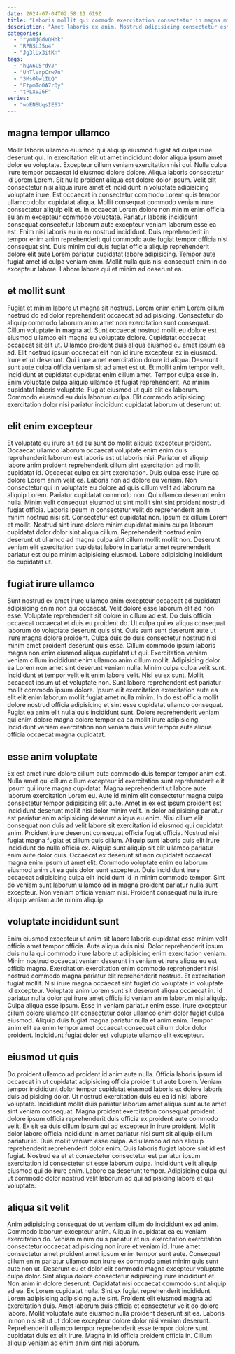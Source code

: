 ```yaml
---
date: 2024-07-04T02:58:11.619Z
title: "Laboris mollit qui commodo exercitation consectetur in magna minim ipsum."
description: "Amet laboris ex anim. Nostrud adipisicing consectetur est."
categories:
  - "ryoUjGdvQHhk"
  - "RPBSLJ5o4"
  - "Jg3lUx3itKn"
tags:
  - "hQA6C5rdVJ"
  - "UhTlVrpCrw7n"
  - "3MsOlwlILQ"
  - "EtpmTo0A7rQy"
  - "tPLxVJ6F"
series:
  - "woENSUqsIES3"
---
```



## magna tempor ullamco

Mollit laboris ullamco eiusmod qui aliquip eiusmod fugiat ad culpa irure deserunt qui. In exercitation elit ut amet incididunt dolor aliqua ipsum amet dolor eu voluptate. Excepteur cillum veniam exercitation nisi qui. Nulla culpa irure tempor occaecat id eiusmod dolore dolore.
Aliqua laboris consectetur id Lorem Lorem. Sit nulla proident aliqua est dolore dolor ipsum. Velit elit consectetur nisi aliqua irure amet et incididunt in voluptate adipisicing voluptate irure. Est occaecat in consectetur commodo Lorem quis tempor ullamco dolor cupidatat aliqua. Mollit consequat commodo veniam irure consectetur aliquip elit et. In occaecat Lorem dolore non minim enim officia eu anim excepteur commodo voluptate.
Pariatur laboris incididunt consequat consectetur laborum aute excepteur veniam laborum esse ea est. Enim nisi laboris eu in eu nostrud incididunt. Duis reprehenderit in tempor enim anim reprehenderit qui commodo aute fugiat tempor officia nisi consequat sint. Duis minim qui duis fugiat officia aliquip reprehenderit dolore elit aute Lorem pariatur cupidatat labore adipisicing. Tempor aute fugiat amet id culpa veniam enim. Mollit nulla quis nisi consequat enim in do excepteur labore. Labore labore qui et minim ad deserunt ea.

## et mollit sunt

Fugiat et minim labore ut magna sit nostrud. Lorem enim enim Lorem cillum nostrud do ad dolor reprehenderit occaecat ad adipisicing. Consectetur do aliquip commodo laborum anim amet non exercitation sunt consequat. Cillum voluptate in magna ad. Sunt occaecat nostrud mollit eu dolore est eiusmod ullamco elit magna eu voluptate dolore. Cupidatat occaecat occaecat sit elit ut.
Ullamco proident duis aliqua eiusmod eu amet ipsum ea ad. Elit nostrud ipsum occaecat elit non id irure excepteur ex in eiusmod. Irure et ut deserunt. Qui irure amet exercitation dolore id aliqua. Deserunt sunt aute culpa officia veniam sit ad amet est ut. Et mollit anim tempor velit.
Incididunt et cupidatat cupidatat enim cillum amet. Tempor culpa esse in. Enim voluptate culpa aliquip ullamco et fugiat reprehenderit. Ad minim cupidatat laboris voluptate. Fugiat eiusmod ut quis elit ex laborum. Commodo eiusmod eu duis laborum culpa. Elit commodo adipisicing exercitation dolor nisi pariatur incididunt cupidatat laborum ut deserunt ut.

## elit enim excepteur

Et voluptate eu irure sit ad eu sunt do mollit aliquip excepteur proident. Occaecat ullamco laborum occaecat voluptate enim enim duis reprehenderit laborum est laboris est ut laboris nisi. Pariatur et aliquip labore anim proident reprehenderit cillum sint exercitation ad mollit cupidatat id. Occaecat culpa ex sint exercitation. Duis culpa esse irure ea dolore Lorem anim velit ea. Laboris non ad dolore eu veniam. Non consectetur qui in voluptate eu dolore ad quis cillum velit ad laborum ea aliquip Lorem.
Pariatur cupidatat commodo non. Qui ullamco deserunt enim nulla. Minim velit consequat eiusmod ut sint mollit sint sint proident nostrud fugiat officia. Laboris ipsum in consectetur velit do reprehenderit anim minim nostrud nisi sit. Consectetur est cupidatat non. Ipsum ex cillum Lorem et mollit.
Nostrud sint irure dolore minim cupidatat minim culpa laborum cupidatat dolor dolor sint aliqua cillum. Reprehenderit nostrud enim deserunt ut ullamco ad magna culpa sint cillum mollit mollit non. Deserunt veniam elit exercitation cupidatat labore in pariatur amet reprehenderit pariatur est culpa minim adipisicing eiusmod. Labore adipisicing incididunt do cupidatat ut.

## fugiat irure ullamco

Sunt nostrud ex amet irure ullamco anim excepteur occaecat ad cupidatat adipisicing enim non qui occaecat. Velit dolore esse laborum elit ad non esse. Voluptate reprehenderit sit dolore in cillum ad est. Do duis officia occaecat occaecat et duis eu proident do. Ut culpa qui ex aliqua consequat laborum do voluptate deserunt quis sint. Quis sunt sunt deserunt aute ut irure magna dolore proident.
Culpa duis do duis consectetur nostrud nisi minim amet proident deserunt quis esse. Cillum commodo ipsum laboris magna non enim eiusmod aliqua cupidatat ut qui. Exercitation veniam veniam cillum incididunt enim ullamco anim cillum mollit. Adipisicing dolor ea Lorem non amet sint deserunt veniam nulla. Minim culpa culpa velit sunt. Incididunt et tempor velit elit enim labore velit. Nisi eu ex sunt.
Mollit occaecat ipsum ut et voluptate non. Sunt labore reprehenderit est pariatur mollit commodo ipsum dolore. Ipsum elit exercitation exercitation aute ea elit elit enim laborum mollit fugiat amet nulla minim. In do est officia mollit dolore nostrud officia adipisicing et sint esse cupidatat ullamco consequat. Fugiat ea anim elit nulla quis incididunt sunt. Dolore reprehenderit veniam qui enim dolore magna dolore tempor ea ea mollit irure adipisicing. Incididunt veniam exercitation non veniam duis velit tempor aute aliqua officia occaecat magna cupidatat.

## esse anim voluptate

Ex est amet irure dolore cillum aute commodo duis tempor tempor anim est. Nulla amet qui cillum cillum excepteur id exercitation sunt reprehenderit elit ipsum qui irure magna cupidatat. Magna reprehenderit ut labore aute laborum exercitation Lorem eu. Aute id minim elit consectetur magna culpa consectetur tempor adipisicing elit aute.
Amet in ex est ipsum proident est incididunt deserunt mollit nisi dolor minim velit. In dolor adipisicing pariatur est pariatur enim adipisicing deserunt aliqua eu enim. Nisi cillum elit consequat non duis ad velit labore sit exercitation id eiusmod qui cupidatat anim. Proident irure deserunt consequat officia fugiat officia. Nostrud nisi fugiat magna fugiat et cillum quis cillum.
Aliquip sunt laboris quis elit irure incididunt do nulla officia ex. Aliquip sunt aliquip sit elit ullamco pariatur enim aute dolor quis. Occaecat ex deserunt sit non cupidatat occaecat magna enim ipsum ut amet elit. Commodo voluptate enim eu laborum eiusmod anim ut ea quis dolor sunt excepteur. Duis incididunt irure occaecat adipisicing culpa elit incididunt id in minim commodo tempor. Sint do veniam sunt laborum ullamco ad in magna proident pariatur nulla sunt excepteur. Non veniam officia veniam nisi. Proident consequat nulla irure aliquip veniam aute minim aliquip.

## voluptate incididunt sunt

Enim eiusmod excepteur ut anim sit labore laboris cupidatat esse minim velit officia amet tempor officia. Aute aliqua duis nisi. Dolor reprehenderit ipsum duis nulla qui commodo irure labore ut adipisicing enim exercitation veniam. Minim nostrud occaecat veniam deserunt in veniam et irure aliqua eu est officia magna.
Exercitation exercitation enim commodo reprehenderit nisi nostrud commodo magna pariatur elit reprehenderit nostrud. Et exercitation fugiat mollit. Nisi irure magna occaecat sint fugiat do voluptate in voluptate id excepteur. Voluptate anim Lorem sunt sit deserunt aliqua occaecat in. Id pariatur nulla dolor qui irure amet officia id veniam anim laborum nisi aliquip. Culpa aliqua esse ipsum.
Esse in veniam pariatur enim esse. Irure excepteur cillum dolore ullamco elit consectetur dolor ullamco enim dolor fugiat culpa eiusmod. Aliquip duis fugiat magna pariatur nulla et anim enim. Tempor anim elit ea enim tempor amet occaecat consequat cillum dolor dolor proident. Incididunt fugiat dolor est voluptate ullamco elit excepteur.

## eiusmod ut quis

Do proident ullamco ad proident id anim aute nulla. Officia laboris ipsum id occaecat in ut cupidatat adipisicing officia proident ut aute Lorem. Veniam tempor incididunt dolor tempor cupidatat eiusmod laboris ex dolore laboris duis adipisicing dolor. Ut nostrud exercitation duis eu ea id nisi labore voluptate. Incididunt mollit duis pariatur laborum amet aliqua sunt aute amet sint veniam consequat.
Magna proident exercitation consequat proident dolore ipsum officia reprehenderit duis officia ex proident aute commodo velit. Ex sit ea duis cillum ipsum qui ad excepteur in irure proident. Mollit dolor labore officia incididunt in amet pariatur nisi sunt sit aliquip cillum pariatur id. Duis mollit veniam esse culpa.
Ad ullamco ad non aliquip reprehenderit reprehenderit dolor enim. Quis laboris fugiat labore sint id est fugiat. Nostrud ea et et consectetur consectetur est pariatur ipsum exercitation id consectetur sit esse laborum culpa. Incididunt velit aliquip eiusmod qui do irure enim. Labore ea deserunt tempor. Adipisicing culpa qui ut commodo dolor nostrud velit laborum ad qui adipisicing labore et qui voluptate.

## aliqua sit velit

Anim adipisicing consequat do ut veniam cillum do incididunt ex ad anim. Commodo laborum excepteur anim. Aliqua in cupidatat ea eu veniam exercitation do. Veniam minim duis pariatur et nisi exercitation exercitation consectetur occaecat adipisicing non irure et veniam id. Irure amet consectetur amet proident amet ipsum enim tempor sunt aute. Consequat cillum enim pariatur ullamco non irure ex commodo amet minim quis sunt aute non ut.
Deserunt eu et dolor elit commodo magna excepteur voluptate culpa dolor. Sint aliqua dolore consectetur adipisicing irure incididunt et. Non anim in dolore deserunt. Cupidatat nisi occaecat commodo sunt aliquip ad ea. Ex Lorem cupidatat nulla. Sint ex fugiat reprehenderit incididunt Lorem adipisicing adipisicing aute sint.
Proident elit eiusmod magna ad exercitation duis. Amet laborum duis officia et consectetur velit do dolore labore. Mollit voluptate aute eiusmod nulla proident deserunt sit ea. Laboris in non nisi sit ut ut dolore excepteur dolore dolor nisi veniam deserunt. Reprehenderit ullamco tempor reprehenderit esse tempor dolore sunt cupidatat duis ex elit irure. Magna in id officia proident officia in. Cillum aliquip veniam ad enim anim sint nisi laborum.

